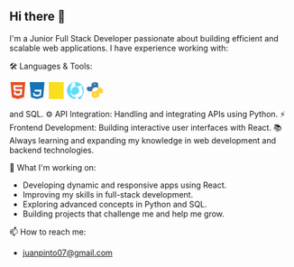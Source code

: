 ## Hi there 👋

I'm a Junior Full Stack Developer passionate about building efficient and scalable web applications. I have experience working with:

🛠️ Languages & Tools: <p align="left">
  <!-- HTML5 -->
  <svg role="img" viewBox="0 0 24 24" width="30" height="30" xmlns="http://www.w3.org/2000/svg">
    <title>HTML5</title>
    <path fill="#E34F26" d="M1.5 0h21l-1.91 21.563L11.977 24l-8.564-2.438L1.5 0zm7.031 9.75l-.232-2.718 10.059.003.23-2.622L5.412 4.41l.698 8.01h9.126l-.326 3.426-2.91.804-2.955-.81-.188-2.11H6.248l.33 4.171L12 19.351l5.379-1.443.744-8.157H8.531z"/>
  </svg>

  <!-- CSS3 -->
  <svg role="img" viewBox="0 0 24 24" width="30" height="30" xmlns="http://www.w3.org/2000/svg">
    <title>CSS3</title>
    <path fill="#1572B6" d="M1.5 0h21l-1.91 21.563L11.977 24 3.414 21.562 1.5 0zm16.938 6.344l-.125 1.422-.281 3.125H8.438l.219 2.547h7.234l-.344 3.781-3.547.953-3.578-.938-.188-2.11H6.25l.328 4.156 5.422 1.516 5.422-1.516.719-8.172.094-1.125H7.406l-.219-2.469h11.25z"/>
  </svg>

  <!-- JavaScript -->
  <svg role="img" viewBox="0 0 24 24" width="30" height="30" xmlns="http://www.w3.org/2000/svg">
    <title>JavaScript</title>
    <path fill="#F7DF1E" d="M1.5 0h21v24l-10.5 3L1.5 24V0zm11.438 20.016c0 2.25-1.312 3.281-3.234 3.281-1.734 0-2.719-.922-3.25-2.031l2.297-1.391c.359.641.672 1.172 1.438 1.172.734 0 1.219-.281 1.219-1.406V10.5h2.531v9.516zm5.25 3.094c-1.984 0-3.203-1.031-3.812-2.391l2.25-1.312c.453.734.906 1.297 1.812 1.297.781 0 1.281-.375 1.281-.891 0-.641-.516-.867-1.391-1.234l-.469-.203c-1.359-.578-2.266-1.297-2.266-2.828 0-1.406 1.078-2.484 2.766-2.484 1.203 0 2.063.422 2.672 1.531l-2.078 1.344c-.406-.641-.844-.891-1.219-.891-.547 0-.891.344-.891.891 0 .625.344.844 1.141 1.219l.469.203c1.594.703 2.5 1.406 2.5 2.969 0 1.703-1.344 2.656-3.078 2.656z"/>
  </svg>

  <!-- React -->
  <svg role="img" viewBox="0 0 24 24" width="30" height="30" xmlns="http://www.w3.org/2000/svg">
    <title>React</title>
    <path fill="#61DAFB" d="M12 15.6a3.6 3.6 0 1 1 0-7.2 3.6 3.6 0 0 1 0 7.2zm0-9a5.4 5.4 0 1 0 0 10.8 5.4 5.4 0 0 0 0-10.8zm0 1.8a3.6 3.6 0 1 1 0 7.2 3.6 3.6 0 0 1 0-7.2z"/>
    <path fill="#61DAFB" d="M12 0C5.373 0 0 5.373 0 12c0 6.258 5.009 11.402 11.23 11.948.733.058 1.035-.318 1.035-.708 0-.349-.013-1.274-.02-2.5-4.574.996-5.538-2.205-5.538-2.205-.667-1.693-1.629-2.143-1.629-2.143-1.331-.91.102-.892.102-.892 1.472.104 2.247 1.512 2.247 1.512 1.31 2.242 3.438 1.593 4.278 1.22.132-.95.513-1.593.934-1.96-3.654-.416-7.495-1.827-7.495-8.131 0-1.796.641-3.265 1.688-4.418-.168-.414-.732-2.084.164-4.346 0 0 1.379-.441 4.52 1.686A15.793 15.793 0 0 1 12 5.8c1.39.006 2.788.189 4.092.554 3.137-2.13 4.513-1.686 4.513-1.686.898 2.262.334 3.932.167 4.346 1.05 1.153 1.684 2.622 1.684 4.418 0 6.32-3.848 7.709-7.515 8.115.528.45 1.003 1.348 1.003 2.72 0 1.964-.017 3.548-.017 4.032 0 .393.3.77 1.043.706C18.994 23.402 24 18.259 24 12c0-6.627-5.373-12-12-12z"/>
  </svg>

  <!-- Python -->
  <svg role="img" viewBox="0 0 24 24" width="30" height="30" xmlns="http://www.w3.org/2000/svg">
    <title>Python</title>
    <path fill="#3776AB" d="M14.25 0c-.24.005-.478.015-.717.03-1.122.072-2.226.267-3.29.576-1.266.376-2.123.947-2.48 1.744-.096.216-.143.48-.143.8v2.172c0 .62-.063.772-.228.928-.273.25-.712.36-1.404.36H3.6c-1.032 0-1.845.375-2.304 1.104-.384.6-.42 1.38-.3 2.064.144.828.48 1.56 1.104 2.196.732.74 1.728 1.11 2.892 1.11H8.4v-.336c0-1.296.42-2.52 1.356-3.564.996-1.128 2.436-1.728 4.236-1.728.624 0 1.296.108 1.836.288.516.168.936.336 1.32.528V3.75c0-.648-.048-1.164-.18-1.56-.288-.924-1.068-1.548-2.004-1.824-.624-.18-1.2-.3-1.776-.336zm-2.25 2.25a.75.75 0 1 1 0 1.5.75.75 0 0 1 0-1.5z"/>
    <path fill="#FFD43B" d="M21.6 7.5h-4.8v.336c0 1.296-.42 2.52-1.356 3.564-.996 1.128-2.436 1.728-4.236 1.728-.624 0-1.296-.108-1.836-.288a5.604 5.604 0 0 1-1.32-.528v6.282c0 .648.048 1.164.18 1.56.288.924 1.068 1.548 2.004 1.824.624.18 1.2.3 1.776.336.24.016.478.024.717.03 1.122.072 2.226-.267 3.29-.576 1.266-.376 2.123-.947 2.48-1.744.096-.216.143-.48.143-.8v-2.172c0-.62.063-.772.228-.928.273-.25.712-.36 1.404-.36h2.04c1.032 0 1.845-.375 2.304-1.104.384-.6.42-1.38.3-2.064-.144-.828-.48-1.56-1.104-2.196-.732-.74-1.728-1.11-2.892-1.11zM13.5 18.75a.75.75 0 1 1 0-1.5.75.75 0 0 1 0 1.5z"/>
  </svg>
</p>
and SQL.
⚙️ API Integration: Handling and integrating APIs using Python.
⚡ Frontend Development: Building interactive user interfaces with React.
📚 Always learning and expanding my knowledge in web development and backend technologies.

🚀 What I'm working on:
- Developing dynamic and responsive apps using React.
- Improving my skills in full-stack development.
- Exploring advanced concepts in Python and SQL.
- Building projects that challenge me and help me grow.
  
📫 How to reach me:
- juanpinto07@gmail.com
